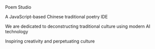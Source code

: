 Poem Studio

A JavaScript-based Chinese traditional poetry IDE

We are dedicated to deconstructing traditional culture using modern AI technology

Inspiring creativity and perpetuating culture